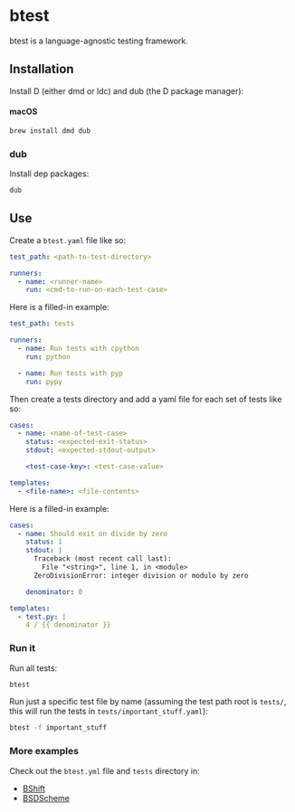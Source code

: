 # btest

btest is a language-agnostic testing framework.

## Installation

Install D (either dmd or ldc) and dub (the D package manager):

#### macOS

```bash
brew install dmd dub
```

### dub

Install dep packages:

```bash
dub
```

## Use

Create a `btest.yaml` file like so:

```yaml
test_path: <path-to-test-directory>

runners:
  - name: <runner-name>
    run: <cmd-to-run-on-each-test-case>
```

Here is a filled-in example:

```yaml
test_path: tests

runners:
  - name: Run tests with cpython
    run: python

  - name: Run tests with pyp
    run: pypy
```

Then create a tests directory and add a yaml file for each set of tests like so:

```yaml
cases:
  - name: <name-of-test-case>
    status: <expected-exit-status>
    stdout: <expected-stdout-output>

    <test-case-key>: <test-case-value>

templates:
  - <file-name>: <file-contents>
```

Here is a filled-in example:

```yaml
cases:
  - name: Should exit on divide by zero
    status: 1
    stdout: |
      Traceback (most recent call last):
        File "<string>", line 1, in <module>
      ZeroDivisionError: integer division or modulo by zero

    denominator: 0

templates:
  - test.py: |
    4 / {{ denominator }}
```

### Run it

Run all tests:

```bash
btest
```

Run just a specific test file by name (assuming the test path root is `tests/`,
this will run the tests in `tests/important_stuff.yaml`):

```bash
btest -f important_stuff
```

### More examples

Check out the `btest.yml` file and `tests` directory in:

* [BShift](https://github.com/briansteffens/bshift)
* [BSDScheme](https://github.com/eatonphil/bsdscheme)
